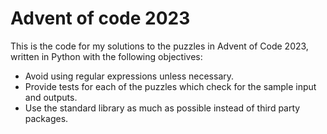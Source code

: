 # Advent of code 2023

This is the code for my solutions to the puzzles in Advent of Code 2023, written in Python with the following objectives:

* Avoid using regular expressions unless necessary.
* Provide tests for each of the puzzles which check for the sample input and outputs.
* Use the standard library as much as possible instead of third party packages.